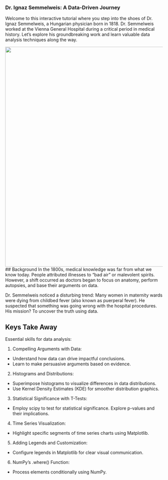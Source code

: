 ### Dr. Ignaz Semmelweis: A Data-Driven Journey
Welcome to this interactive tutorial where you step into the shoes of Dr. Ignaz Semmelweis, a Hungarian physician born in 1818. Dr. Semmelweis worked at the Vienna General Hospital during a critical period in medical history. Let’s explore his groundbreaking work and learn valuable data analysis techniques along the way.

<img src=https://images.moneycontrol.com/static-mcnews/2023/05/World-hand-hygiene-day-770x433.jpg width=700>
## Background
In the 1800s, medical knowledge was far from what we know today. People attributed illnesses to “bad air” or malevolent spirits. However, a shift occurred as doctors began to focus on anatomy, perform autopsies, and base their arguments on data.

Dr. Semmelweis noticed a disturbing trend: Many women in maternity wards were dying from childbed fever (also known as puerperal fever). He suspected that something was going wrong with the hospital procedures. His mission? To uncover the truth using data.

## Keys Take Away
Essential skills for data analysis:

1. Compelling Arguments with Data:
* Understand how data can drive impactful conclusions.
* Learn to make persuasive arguments based on evidence.
2. Histograms and Distributions:
* Superimpose histograms to visualize differences in data distributions.
* Use Kernel Density Estimates (KDE) for smoother distribution graphics.
3. Statistical Significance with T-Tests:
* Employ scipy to test for statistical significance.
Explore p-values and their implications.
4. Time Series Visualization:
* Highlight specific segments of time series charts using Matplotlib.
5. Adding Legends and Customization:
* Configure legends in Matplotlib for clear visual communication.
6. NumPy’s .where() Function:
* Process elements conditionally using NumPy.
